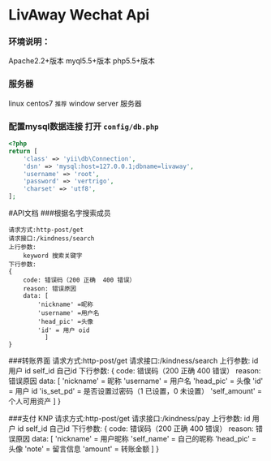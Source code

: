 # LivAway Wechat Api
### 环境说明：
Apache2.2+版本
myql5.5+版本
php5.5+版本
### 服务器 
linux centos7 `推荐`
window server 服务器
### 配置mysql数据连接 打开 `config/db.php`
```php
<?php
return [
    'class' => 'yii\db\Connection',
    'dsn' => 'mysql:host=127.0.0.1;dbname=livaway',
    'username' => 'root',
    'password' => 'vertrigo',
    'charset' => 'utf8',
];

```

#API文档
###根据名字搜索成员

    请求方式:http-post/get
    请求接口:/kindness/search
    上行参数:
        keyword 搜索关键字
    下行参数:
    {
        code: 错误码（200 正确  400 错误）
        reason: 错误原因
        data: [
            'nickname' =昵称
            'username' =用户名
            'head_pic' =头像
            'id' = 用户 oid
              ]
    }


###转账界面
    请求方式:http-post/get
    请求接口:/kindness/search
    上行参数:
        id 用户 id
        self_id  自己id 
    下行参数:
    {
        code: 错误码（200 正确  400 错误）
        reason: 错误原因
        data: [
            'nickname' = 昵称
            'username' = 用户名
            'head_pic' = 头像
            'id' = 用户 id
            'is_set_pd' = 是否设置过密码（1 已设置，0 未设置）
            'self_amount' = 个人可用资产
              ]
        }
      
###支付 KNP
    请求方式:http-post/get
    请求接口:/kindness/pay
    上行参数:
        id 用户 id
        self_id  自己id 
    下行参数:
    {
        code: 错误码（200 正确  400 错误）
        reason: 错误原因
        data: [
            'nickname' = 用户昵称
            'self_name' = 自己的昵称
            'head_pic' = 头像
            'note' = 留言信息
            'amount' = 转账金额
             ]
        }
      
        
